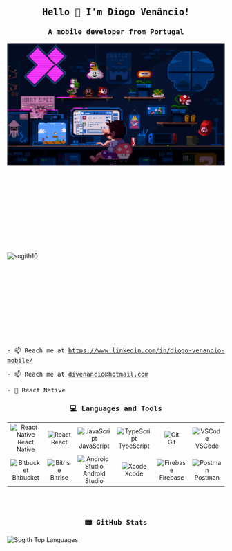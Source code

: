 <h2 align="center"><samp>Hello 👋 I'm Diogo Venâncio!</samp></h2>
<h3 align="center"><samp>A mobile developer from Portugal</samp> </h3>

<img align="center" alt="Coding" width="1000" src="https://raw.githubusercontent.com/sugith10/images/main/gif/mario-working.gif">

<div style="margin-bottom: 200px;"></div>

<p align="left"> <img src="https://komarev.com/ghpvc/?username=Dr0pG&label=Profile%20views&color=0e75b6&style=flat" alt="sugith10" /> </p>

<div style="margin-bottom: 200px;"></div>

<samp>- 📫 Reach me at https://www.linkedin.com/in/diogo-venancio-mobile/</samp>

<samp>- 📫 Reach me at divenancio@hotmail.com</samp>

<samp>- 📱 React Native</samp>

<h3 align="center"><samp>💻 Languages and Tools</samp></h3>
<table align="center">
  <tr>
    <td align="center" width="100">
      <img src="https://cdn.worldvectorlogo.com/logos/react-native-1.svg" alt="React Native" width="45" height="45" />
      <br>React Native
    </td>
    <td align="center" width="100">
      <img src="https://cdn.worldvectorlogo.com/logos/react-2.svg" alt="React" width="45" height="45" />
      <br>React
    </td>
    <td align="center" width="100">
      <img src="https://cdn.worldvectorlogo.com/logos/logo-javascript.svg" alt="JavaScript" width="45" height="45" />
      <br>JavaScript
    </td>
    <td align="center" width="100">
      <img src="https://cdn.worldvectorlogo.com/logos/typescript.svg" alt="TypeScript" width="45" height="45" />
      <br>TypeScript
    </td>
    <td align="center" width="100">
      <img src="https://user-images.githubusercontent.com/25181517/192108372-f71d70ac-7ae6-4c0d-8395-51d8870c2ef0.png" alt="Git" width="45" height="45" />
      <br>Git
    </td>
    <td align="center" width="100">
      <img src="https://cdn.worldvectorlogo.com/logos/visual-studio-code-1.svg" alt="VSCode" width="45" height="45" />
      <br>VSCode
    </td>
  </tr>
  <tr>
    <td align="center" width="100">
      <img src="https://cdn.worldvectorlogo.com/logos/bitbucket-icon.svg" alt="Bitbucket" width="45" height="45" />
      <br>Bitbucket
    </td>
    <td align="center" width="100">
      <img src="https://www.svgrepo.com/show/353490/bitrise-icon.svg" alt="Bitrise" width="45" height="45" />
      <br>Bitrise
    </td>
    <td align="center" width="100">
      <img src="https://cdn.worldvectorlogo.com/logos/android-4.svg" alt="Android Studio" width="45" height="45" />
      <br>Android Studio
    </td>
    <td align="center" width="100">
      <img src="https://icon.icepanel.io/Technology/svg/Xcode.svg" alt="Xcode" width="45" height="45" />
      <br>Xcode
    </td>
    <td align="center" width="100">
      <img src="https://www.vectorlogo.zone/logos/firebase/firebase-icon.svg" alt="Firebase" width="45" height="45" />
      <br>Firebase
    </td>
    <td align="center" width="100">
      <img src="https://skillicons.dev/icons?i=postman" alt="Postman" width="45" height="45" />
      <br>Postman
    </td>
  </tr>
</table>

<br><br>

<h3 align="center"><samp>📟 GitHub Stats</samp></h3>
<div style="display: flex; align-items: center;">
  <!-- Top Languages Stats -->
  <img src="https://github-readme-stats.vercel.app/api/top-langs?username=Dr0pG&show_icons=true&locale=en&layout=compact" alt="Sugith Top Languages" width="100%" height="200" style="object-fit: cover;"/>
</div>
